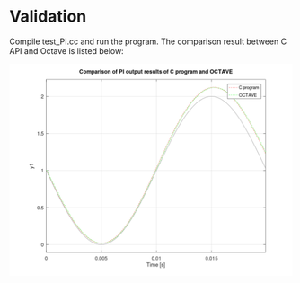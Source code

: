 # Validation

Compile test_PI.cc and run the program.
The comparison result between C API and Octave is listed below:

![Comparison of C API and Octave](comparison.png)
